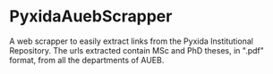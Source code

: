 # PyxidaAuebScrapper
A web scrapper to easily extract links from the Pyxida Institutional Repository. The urls extracted contain MSc and PhD theses, in ".pdf" format, from all the departments of AUEB.
